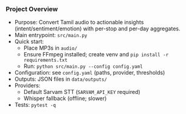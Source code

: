 ### Project Overview

- Purpose: Convert Tamil audio to actionable insights (intent/sentiment/emotion) with per-stop and per-day aggregates.
- Main entrypoint: `src/main.py`
- Quick start:
  - Place MP3s in `audio/`
  - Ensure FFmpeg installed; create venv and `pip install -r requirements.txt`
  - Run: `python src/main.py --config config.yaml`
- Configuration: see `config.yaml` (paths, provider, thresholds)
- Outputs: JSON files in `data/outputs/`
- Providers:
  - Default Sarvam STT (`SARVAM_API_KEY` required)
  - Whisper fallback (offline; slower)
- Tests: `pytest -q`


